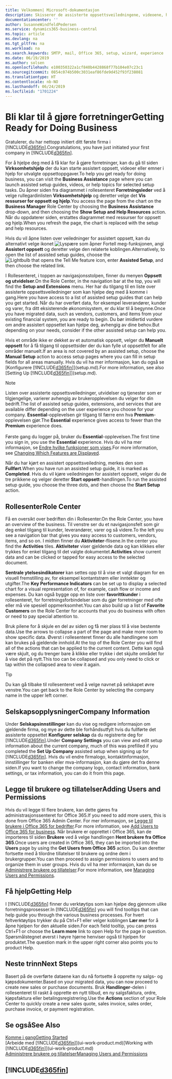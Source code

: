 ```yaml
---
title: Velkommen| Microsoft-dokumentasjon
description: Skisserer de assisterte oppsettsveiledningene, videoene, hjelpeemnene og sidene og sidene du bruker til å bli klar til å gjøre forretninger i Business Central.
documentationcenter: ''
author: SusanneWindfeldPedersen
ms.service: dynamics365-business-central
ms.topic: article
ms.devlang: na
ms.tgt_pltfrm: na
ms.workload: na
ms.search.keywords: SMTP, mail, Office 365, setup, wizard, experience
ms.date: 06/19/2019
ms.author: solsen
ms.openlocfilehash: e100350322a1cf840b4428868f77b104e07c23c1
ms.sourcegitcommit: 0854c074b500c3031eaf86fde9d452f93f238081
ms.translationtype: HT
ms.contentlocale: nb-NO
ms.lasthandoff: 06/24/2019
ms.locfileid: "1701224"
---
```

# <a name="getting-ready-for-doing-business"></a><span data-ttu-id="2ce34-103">Bli klar til å gjøre forretninger</span><span class="sxs-lookup"><span data-stu-id="2ce34-103">Getting Ready for Doing Business</span></span>
<span data-ttu-id="2ce34-104">Gratulerer, du har nettopp initiert ditt første firma i [!INCLUDE[d365fin](includes/d365fin_md.md)].</span><span class="sxs-lookup"><span data-stu-id="2ce34-104">Congratulations, you have just initiated your first company in [!INCLUDE[d365fin](includes/d365fin_md.md)].</span></span>

<span data-ttu-id="2ce34-105">For å hjelpe deg med å få klar for å gjøre forretninger, kan du gå til siden **Virksomhetshjelp** der du kan starte assistert oppsett, videoer eller emner i hjelp for utvalgte oppsettoppgaver.</span><span class="sxs-lookup"><span data-stu-id="2ce34-105">To help you get ready for doing business, you can visit the **Business Assistance** page where you can launch assisted setup guides, videos, or help topics for selected setup tasks.</span></span> <span data-ttu-id="2ce34-106">Du åpner siden fra diagrammet i rollesenteret **Forretningsleder** ved å velge rullegardinlisten **Virksomhetshjelp** og deretter velge det **Vis ressurser for oppsett og hjelp**.</span><span class="sxs-lookup"><span data-stu-id="2ce34-106">You access the page from the chart on the **Business Manager** Role Center by choosing the **Business Assistance** drop-down, and then choosing the **Show Setup and Help Resources** action.</span></span> <span data-ttu-id="2ce34-107">Når du oppdaterer siden, erstattes diagrammet med ressurser for oppsett og hjelp.</span><span class="sxs-lookup"><span data-stu-id="2ce34-107">When you refresh the page, the chart is replaced with the setup and help resources.</span></span>

<span data-ttu-id="2ce34-108">Hvis du vil åpne listen over veiledninger for assistert oppsett, kan du alternativt velge ikonet ![Lyspære som åpner Fortell meg-funksjonen](media/ui-search/search_small.png "Fortell hva du vil gjøre"), angi **Assistert oppsett** og deretter velge den relaterte koblingen.</span><span class="sxs-lookup"><span data-stu-id="2ce34-108">Alternatively, to open the list of assisted setup guides, choose the ![Lightbulb that opens the Tell Me feature](media/ui-search/search_small.png "Tell me what you want to do") icon, enter **Assisted Setup**, and then choose the related link.</span></span>

<span data-ttu-id="2ce34-109">I Rollesenteret, i toppen av navigasjonsstolpen, finner du menyen **Oppsett og utvidelser**.</span><span class="sxs-lookup"><span data-stu-id="2ce34-109">On the Role Center, in the navigation bar at the top, you will find the **Setup and Extensions** menu.</span></span> <span data-ttu-id="2ce34-110">Her har du tilgang til en liste over assisterte oppsettsveiledninger som kan hjelpe deg med å komme i gang.</span><span class="sxs-lookup"><span data-stu-id="2ce34-110">Here you have access to a list of assisted setup guides that can help you get started.</span></span> <span data-ttu-id="2ce34-111">Når du har overført data, for eksempel leverandører, kunder og varer, fra ditt eksisterende økonomisystem, er du klar til å begynne.</span><span class="sxs-lookup"><span data-stu-id="2ce34-111">Once you have migrated data, such as vendors, customers, and items from your existing financial system, you are ready to begin.</span></span> <span data-ttu-id="2ce34-112">Du bør imidlertid vurdere om andre assistert oppsettet kan hjelpe deg, avhengig av dine behov.</span><span class="sxs-lookup"><span data-stu-id="2ce34-112">But depending on your needs, consider if the other assisted setup can help you.</span></span>

<span data-ttu-id="2ce34-113">Hvis et område ikke er dekket av et automatisk oppsett, velger du **Manuelt oppsett** for å få tilgang til oppsettsider der du kan fylle ut oppsettfelt for alle områder manuelt.</span><span class="sxs-lookup"><span data-stu-id="2ce34-113">If an area is not covered by an assisted setup, choose the **Manual Setup** action to access setup pages where you can fill in setup fields for all areas manually.</span></span> <span data-ttu-id="2ce34-114">Hvis du vil ha mer informasjon, kan du også se [Konfigurere [!INCLUDE[d365fin](includes/d365fin_md.md)]](setup.md).</span><span class="sxs-lookup"><span data-stu-id="2ce34-114">For more information, see also [Setting Up [!INCLUDE[d365fin](includes/d365fin_md.md)]](setup.md).</span></span>

> [!NOTE]  
> <span data-ttu-id="2ce34-115">Listen over assisterte oppsettsveiledninger, utvidelser og tjenester som er tilgjengelige, varierer avhengig av brukeropplevelsen du velger for din bedrift.</span><span class="sxs-lookup"><span data-stu-id="2ce34-115">The list of assisted setup guides, extensions, and services that are available differ depending on the user experience you choose for your company.</span></span> <span data-ttu-id="2ce34-116">**Essential**-opplevelsen gir tilgang til færre enn hva **Premium**-opplevelsen gjør.</span><span class="sxs-lookup"><span data-stu-id="2ce34-116">The **Essential** experience gives access to fewer than the **Premium** experience does.</span></span><br /><br />
> <span data-ttu-id="2ce34-117">Første gang du logger på, bruker du **Essential**-opplevelsen.</span><span class="sxs-lookup"><span data-stu-id="2ce34-117">The first time you sign in, you use the **Essential** experience.</span></span> <span data-ttu-id="2ce34-118">Hvis du vil ha mer informasjon, se [Endre hvilke funksjoner som vises](ui-experiences.md).</span><span class="sxs-lookup"><span data-stu-id="2ce34-118">For more information, see [Changing Which Features are Displayed](ui-experiences.md).</span></span>

<span data-ttu-id="2ce34-119">Når du har kjørt en assistert oppsettsveiledning, merkes den som **Fullført**.</span><span class="sxs-lookup"><span data-stu-id="2ce34-119">When you have run an assisted setup guide, it is marked as **Completed**.</span></span> <span data-ttu-id="2ce34-120">Hvis du vil kjøre veiledningen for assistert oppsett, velger du de tre prikkene og velger deretter **Start oppsett**-handlingen.</span><span class="sxs-lookup"><span data-stu-id="2ce34-120">To run the assisted setup guide, you choose the three dots, and then choose the **Start Setup** action.</span></span>

## <a name="role-center"></a><span data-ttu-id="2ce34-121">Rollesenter</span><span class="sxs-lookup"><span data-stu-id="2ce34-121">Role Center</span></span>
<span data-ttu-id="2ce34-122">Få en oversikt over bedriften din i Rollesenter.</span><span class="sxs-lookup"><span data-stu-id="2ce34-122">On the Role Center, you have an overview of the business.</span></span> <span data-ttu-id="2ce34-123">Til venstre ser du et navigasjonsfelt som gir deg enkel tilgang til kunder, leverandører, varer og så videre.</span><span class="sxs-lookup"><span data-stu-id="2ce34-123">To the left you see a navigation bar that gives you easy access to customers, vendors, items, and so on.</span></span> <span data-ttu-id="2ce34-124">I midten finner du **Aktiviteter**-flisene.</span><span class="sxs-lookup"><span data-stu-id="2ce34-124">In the center you find the **Activities** tiles.</span></span> <span data-ttu-id="2ce34-125">**Aktiviteter** viser gjeldende data og kan klikkes eller trykkes for enkel tilgang til det valgte dokumentet.</span><span class="sxs-lookup"><span data-stu-id="2ce34-125">**Activities** show current data and can be clicked or tapped for easy access to the selected document.</span></span>

<span data-ttu-id="2ce34-126">**Sentrale ytelsesindikatorer** kan settes opp til å vise et valgt diagram for en visuell fremstilling av, for eksempel kontantstrøm eller inntekter og utgifter.</span><span class="sxs-lookup"><span data-stu-id="2ce34-126">The **Key Performance Indicators** can be set up to display a selected chart for a visual representation of, for example, cash flow or income and expenses.</span></span> <span data-ttu-id="2ce34-127">Du kan også bygge opp en liste over **favorittkunder** i rollesenteret, for forretningsforbindelser som du gjør forretninger med ofte eller må vie spesiell oppmerksomhet.</span><span class="sxs-lookup"><span data-stu-id="2ce34-127">You can also build up a list of **Favorite Customers** on the Role Center for accounts that you do business with often or need to pay special attention to.</span></span>

<span data-ttu-id="2ce34-128">Bruk pilene for å skjule en del av siden og få mer plass til å vise bestemte data.</span><span class="sxs-lookup"><span data-stu-id="2ce34-128">Use the arrows to collapse a part of the page and make more room to show specific data.</span></span> <span data-ttu-id="2ce34-129">Øverst i rollesenteret finner du alle handlingene som kan brukes på gjeldende innhold.</span><span class="sxs-lookup"><span data-stu-id="2ce34-129">At the top of the Role Center you will find all of the actions that can be applied to the current content.</span></span> <span data-ttu-id="2ce34-130">Dette kan også være skjult, og du trenger bare å klikke eller trykke i det skjulte området for å vise det på nytt.</span><span class="sxs-lookup"><span data-stu-id="2ce34-130">This too can be collapsed and you only need to click or tap within the collapsed area to view it again.</span></span>

> [!TIP]  
> <span data-ttu-id="2ce34-131">Du kan gå tilbake til rollesenteret ved å velge navnet på selskapet øvre venstre.</span><span class="sxs-lookup"><span data-stu-id="2ce34-131">You can get back to the Role Center by selecting the company name in the upper left corner.</span></span>

## <a name="company-information"></a><span data-ttu-id="2ce34-132">Selskapsopplysninger</span><span class="sxs-lookup"><span data-stu-id="2ce34-132">Company Information</span></span>
<span data-ttu-id="2ce34-133">Under **Selskapsinnstillinger** kan du vise og redigere informasjon om gjeldende firma, og mye av dette ble forhåndsutfylt hvis du fullførte det assisterte oppsettet **Konfigurer selskap** da du registrerte deg for [!INCLUDE[d365fin](includes/d365fin_md.md)].</span><span class="sxs-lookup"><span data-stu-id="2ce34-133">Under **Company Settings** you can view and edit setup information about the current company, much of this was prefilled if you completed the **Set Up Company** assisted setup when signing up for [!INCLUDE[d365fin](includes/d365fin_md.md)].</span></span> <span data-ttu-id="2ce34-134">Hvis du vil endre firmalogo, kontaktinformasjon, innstillinger for banken eller mva-informasjon, kan du gjøre det fra denne siden.</span><span class="sxs-lookup"><span data-stu-id="2ce34-134">If you want to change the company logo, contact information, bank settings, or tax information, you can do it from this page.</span></span>    

## <a name="adding-users-and-permissions"></a><span data-ttu-id="2ce34-135">Legge til brukere og tillatelser</span><span class="sxs-lookup"><span data-stu-id="2ce34-135">Adding Users and Permissions</span></span>
<span data-ttu-id="2ce34-136">Hvis du vil legge til flere brukere, kan dette gjøres fra administrasjonssenteret for Office 365.</span><span class="sxs-lookup"><span data-stu-id="2ce34-136">If you need to add more users, this is done from Office 365 Admin Center.</span></span> <span data-ttu-id="2ce34-137">For mer informasjon, se [Legge til brukere i Office 365 for bedrifter](https://support.office.com/en-us/article/Add-users-to-Office-365-for-business-435ccec3-09dd-4587-9ebd-2f3cad6bc2bc).</span><span class="sxs-lookup"><span data-stu-id="2ce34-137">For more information, see [Add Users to Office 365 for business](https://support.office.com/en-us/article/Add-users-to-Office-365-for-business-435ccec3-09dd-4587-9ebd-2f3cad6bc2bc).</span></span> <span data-ttu-id="2ce34-138">Når brukere er opprettet i Office 365, kan de importeres til siden **Brukere** ved å velge handlingen **Hent brukere fra Office 365**.</span><span class="sxs-lookup"><span data-stu-id="2ce34-138">Once users are created in Office 365, they can be imported into the **Users** page by using the **Get Users from Office 365** action.</span></span> <span data-ttu-id="2ce34-139">Du kan deretter fortsette med å tilordne tillatelser til brukere og ordne dem i brukergrupper.</span><span class="sxs-lookup"><span data-stu-id="2ce34-139">You can then proceed to assign permissions to users and to organize them in user groups.</span></span> <span data-ttu-id="2ce34-140">Hvis du vil ha mer informasjon, kan du se [Administrere brukere og tillatelser](ui-how-users-permissions.md).</span><span class="sxs-lookup"><span data-stu-id="2ce34-140">For more information, see [Managing Users and Permissions](ui-how-users-permissions.md).</span></span>  

## <a name="getting-help"></a><span data-ttu-id="2ce34-141">Få hjelp</span><span class="sxs-lookup"><span data-stu-id="2ce34-141">Getting Help</span></span>
<span data-ttu-id="2ce34-142">I [!INCLUDE[d365fin](includes/d365fin_md.md)] finner du verktøytips som kan hjelpe deg gjennom ulike forretningsprosesser.</span><span class="sxs-lookup"><span data-stu-id="2ce34-142">In [!INCLUDE[d365fin](includes/d365fin_md.md)] you will find tooltips that can help guide you through the various business processes.</span></span> <span data-ttu-id="2ce34-143">For hvert feltverktøytips trykker du på Ctrl+F1 eller velger koblingen **Lær mer** for å åpne hjelpen for den aktuelle siden.</span><span class="sxs-lookup"><span data-stu-id="2ce34-143">For each field tooltip, you can press Ctrl+F1 or choose the **Learn more** link to open Help for the page in question.</span></span> <span data-ttu-id="2ce34-144">Spørsmålstegnet øverst i høyre hjørne henviser også til hjelpen for produktet.</span><span class="sxs-lookup"><span data-stu-id="2ce34-144">The question mark in the upper right corner also points you to product Help.</span></span>

## <a name="next-steps"></a><span data-ttu-id="2ce34-145">Neste trinn</span><span class="sxs-lookup"><span data-stu-id="2ce34-145">Next Steps</span></span>
<span data-ttu-id="2ce34-146">Basert på de overførte dataene kan du nå fortsette å opprette ny salgs- og kjøpsdokumenter.</span><span class="sxs-lookup"><span data-stu-id="2ce34-146">Based on your migrated data, you can now proceed to create new sales or purchase documents.</span></span> <span data-ttu-id="2ce34-147">Bruk **Handlinger**-delen i rollesenteret til raskt å opprette en nytt tilbud, en ny salgsfaktura, ordre, kjøpsfaktura eller betalingsregistrering.</span><span class="sxs-lookup"><span data-stu-id="2ce34-147">Use the **Actions** section of your Role Center to quickly create a new sales quote, sales invoice, sales order, purchase invoice, or payment registration.</span></span>

## <a name="see-also"></a><span data-ttu-id="2ce34-148">Se også</span><span class="sxs-lookup"><span data-stu-id="2ce34-148">See Also</span></span>
[<span data-ttu-id="2ce34-149">Komme i gang</span><span class="sxs-lookup"><span data-stu-id="2ce34-149">Getting Started</span></span>](product-get-started.md)  
<span data-ttu-id="2ce34-150">[Arbeide med [!INCLUDE[d365fin](includes/d365fin_md.md)]](ui-work-product.md)</span><span class="sxs-lookup"><span data-stu-id="2ce34-150">[Working with [!INCLUDE[d365fin](includes/d365fin_md.md)]](ui-work-product.md)</span></span>  
[<span data-ttu-id="2ce34-151">Administrere brukere og tillatelser</span><span class="sxs-lookup"><span data-stu-id="2ce34-151">Managing Users and Permissions</span></span>](ui-how-users-permissions.md)

## [!INCLUDE[d365fin](includes/free_trial_md.md)]  
